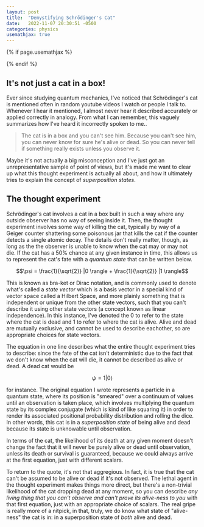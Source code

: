 ```yaml
---
layout: post
title:  "Demystifying Schrödinger's Cat"
date:   2022-11-07 20:30:51 -0500
categories: physics
usemathjax: true
---
```


   <!-- for mathjax support -->
{% if page.usemathjax %}
  <script type="text/x-mathjax-config">
    MathJax.Hub.Config({
    TeX: { equationNumbers: { autoNumber: "AMS" } }
    });
  </script>
  <script type="text/javascript" async src="https://cdn.mathjax.org/mathjax/latest/MathJax.js?config=TeX-AMS-MML_HTMLorMML"></script>
{% endif %}


## It's not just a cat in a box!
Ever since studying quantum mechanics, I've noticed that Schrödinger's cat is mentioned often in random youtube videos I watch or people I talk to. Whenever I hear it mentioned, I almost never hear it described accurately or applied correctly in analogy. From what I can remember, this vaguely summarizes how I've heard it incorrectly spoken to me..

> The cat is in a box and you can't see him. Because you can't see him, you can never know for sure he's alive or dead. So you can never tell if something really exists unless you observe it.

Maybe it's not actually a big misconception and I've just got an unrepresentative sample of point of views, but it's made me want to clear up what this thought experiment is actually all about, and how it ultimately tries to explain the concept of *superposition states*.

## The thought experiment
Schrödinger's cat involves a cat in a box built in such a way where any outside observer has no way of seeing inside it. Then, the thought experiment involves some way of killing the cat, typically by way of a Geiger counter shattering some poisonous jar that kills the cat if the counter detects a single atomic decay. The details don't really matter, though, as long as the the observer is unable to know when the cat may or may not die. If the cat has a 50% chance at any given instance in time, this allows us to represent the cat's fate with a *quantum state* that can be written below.

$$\psi = \frac{1}{\sqrt{2}} |0 \rangle + \frac{1}{\sqrt{2}} |1 \rangle$$

This is known as bra-ket or Dirac notation, and is commonly used to denote what's called a *state vector* which is a basis vector in a special kind of vector space called a Hilbert Space, and more plainly something that is independent or unique from the other state vectors, such that you can't describe it using other state vectors (a concept known as linear independence). In this instance, I've denoted the 0 to refer to the state where the cat is dead and 1 to refer to where the cat is alive. Alive and dead are mutually exclusive, and cannot be used to describe eachother, so are appropriate choices for state vectors. 

The equation in one line describes what the entire thought experiment tries to describe: since the fate of the cat isn't deterministic due to the fact that we don't know when the cat will die, it cannot be described as alive or dead. A dead cat would be

$$\psi = 1 |0 \rangle$$

for instance. The original equation I wrote represents a particle in a quantum state, where its position is "smeared" over a continuum of values until an observation is taken place, which involves multiplying the quantum state by its complex conjugate (which is kind of like squaring it) in order to render its associated positional probability distribution and rolling the dice. In other words, this cat is in a *superposition state* of being alive and dead because its state is unknowable until observation.

In terms of the cat, the likelihood of its death at any given moment doesn't change the fact that it will never be purely alive or dead until observation, unless its death or survival is guaranteed, because we could always arrive at the first equation, just with different scalars. 

To return to the quote, it's not that aggregious. In fact, it is true that the cat can't be assumed to be alive or dead if it's not observed. The lethal agent in the thought experiment makes things more direct, but there's a non-trivial likelihood of the cat dropping dead at any moment, so you can describe *any living thing that you can't observe and can't prove its alive-ness to you* with that first equation, just with an appropriate choice of scalars. The real gripe is really more of a nitpick, in that, truly, we do know what state of "alive-ness" the cat is in: in a superposition state of *both* alive and dead.